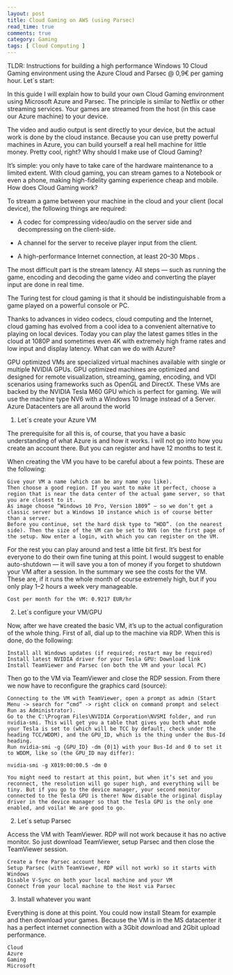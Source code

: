 ```yaml
---
layout: post
title: Cloud Gaming on AWS (using Parsec)
read_time: true
comments: true
category: Gaming
tags: [ Cloud Computing ]
---
```


TLDR: Instructions for building a high performance Windows 10 Cloud Gaming environment using the Azure Cloud and Parsec @ 0,9€ per gaming hour.
Let´s start:

In this guide I will explain how to build your own Cloud Gaming environment using Microsoft Azure and Parsec. The principle is similar to Netflix or other streaming services. Your games are streamed from the host (in this case our Azure machine) to your device.

The video and audio output is sent directly to your device, but the actual work is done by the cloud instance. Because you can use pretty powerful machines in Azure, you can build yourself a real hell machine for little money. Pretty cool, right?
Why should I make use of Cloud Gaming?

It’s simple: you only have to take care of the hardware maintenance to a limited extent. With cloud gaming, you can stream games to a Notebook or even a phone, making high-fidelity gaming experience cheap and mobile.
How does Cloud Gaming work?

To stream a game between your machine in the cloud and your client (local device), the following things are required:

- A codec for compressing video/audio on the server side and decompressing on the client-side.

- A channel for the server to receive player input from the client.

- A high-performance Internet connection, at least 20–30 Mbps .

The most difficult part is the stream latency. All steps — such as running the game, encoding and decoding the game video and converting the player input are done in real time.

The Turing test for cloud gaming is that it should be indistinguishable from a game played on a powerful console or PC.

Thanks to advances in video codecs, cloud computing and the Internet, cloud gaming has evolved from a cool idea to a convenient alternative to playing on local devices. Today you can play the latest games titles in the cloud at 1080P and sometimes even 4K with extremely high frame rates and low input and display latency.
What can we do with Azure?

GPU optimized VMs are specialized virtual machines available with single or multiple NVIDIA GPUs. GPU optimized machines are optimized and designed for remote visualization, streaming, gaming, encoding, and VDI scenarios using frameworks such as OpenGL and DirectX. These VMs are backed by the NVIDIA Tesla M60 GPU which is perfect for gaming. We will use the machine type NV6 with a Windows 10 Image instead of a Server.
Azure Datacenters are all around the world
1) Let´s create your Azure VM

The prerequisite for all this is, of course, that you have a basic understanding of what Azure is and how it works. I will not go into how you create an account there. But you can register and have 12 months to test it.

When creating the VM you have to be careful about a few points. These are the following:

    Give your VM a name (which can be any name you like).
    Then choose a good region. If you want to make it perfect, choose a region that is near the data center of the actual game server, so that you are closest to it.
    As image choose “Windows 10 Pro, Version 1809” — so we don’t get a classic server but a Windows 10 instance which is of course better than a server.
    Before you continue, set the hard disk type to “HDD”. (on the nearest side). Then the size of the VM can be set to NV6 (on the first page of the setup. Now enter a login, with which you can register on the VM.

For the rest you can play around and test a little bit first. It’s best for everyone to do their own fine tuning at this point. I would suggest to enable auto-shutdown — it will save you a ton of money if you forget to shutdown your VM after a session. In the summary we see the costs for the VM. These are, if it runs the whole month of course extremely high, but if you only play 1–2 hours a week very manageable.

    Cost per month for the VM: 0.9217 EUR/hr

2) Let´s configure your VM/GPU

Now, after we have created the basic VM, it’s up to the actual configuration of the whole thing. First of all, dial up to the machine via RDP. When this is done, do the following:

    Install all Windows updates (if required; restart may be required)
    Install latest NVIDIA driver for your Tesla GPU: Download link
    Install TeamViewer and Parsec (on both the VM and your local PC)

Then go to the VM via TeamViewer and close the RDP session. From there we now have to reconfigure the graphics card (source):

    Connecting to the VM with TeamViewer, open a prompt as admin (Start Menu -> search for “cmd” -> right click on command prompt and select Run as Administrator).
    Go to the C:\Program Files\NVIDIA Corporation\NVSMI folder, and run nvidia-smi. This will get you a table that gives you both what mode your Tesla is set to (which will be TCC by default, check under the heading TCC/WDDM), and the GPU_ID, which is the thing under the Bus-Id heading.
    Run nvidia-smi -g {GPU_ID} -dm {0|1} with your Bus-Id and 0 to set it to WDDM, like so (the GPU_ID may differ):

    nvidia-smi -g X019:00:00.5 -dm 0

    You might need to restart at this point, but when it’s set and you reconnect, the resolution will go super high, and everything will be tiny. But if you go to the device manager, your second monitor connected to the Tesla GPU is there! Now disable the original display driver in the device manager so that the Tesla GPU is the only one enabled, and voila! We are good to go.

2) Let´s setup Parsec

Access the VM with TeamViewer. RDP will not work because it has no active monitor. So just download TeamViewer, setup Parsec and then close the TeamViewer session.

    Create a free Parsec account here
    Setup Parsec (with TeamViewer, RDP will not work) so it starts with Windows
    Disable V-Sync on both your local machine and your VM
    Connect from your local machine to the Host via Parsec

3) Install whatever you want

Everything is done at this point. You could now install Steam for example and then download your games. Because the VM is in the MS datacenter it has a perfect internet connection with a 3Gbit download and 2Gbit upload performance.

    Cloud
    Azure
    Gaming
    Microsoft

